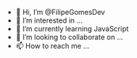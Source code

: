 - 👋 Hi, I’m @FilipeGomesDev
- 👀 I’m interested in  ...
- 🌱 I’m currently learning JavaScript
- 💞️ I’m looking to collaborate on ...
- 📫 How to reach me ...

<!---
FilipeGomesDev/FilipeGomesDev is a ✨ special ✨ repository because its `README.md` (this file) appears on your GitHub profile.
You can click the Preview link to take a look at your changes.
--->

